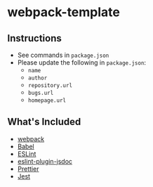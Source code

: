# webpack-template

## Instructions

- See commands in `package.json`
- Please update the following in `package.json`:
  - `name`
  - `author`
  - `repository.url`
  - `bugs.url`
  - `homepage.url`

## What's Included

- [webpack](https://webpack.js.org/)
- [Babel](https://babeljs.io/)
- [ESLint](https://eslint.org/)
- [eslint-plugin-jsdoc](https://github.com/gajus/eslint-plugin-jsdoc)
- [Prettier](https://prettier.io/)
- [Jest](https://jestjs.io/)
